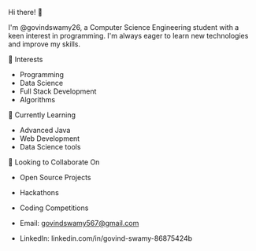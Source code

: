  Hi there! 👋

I'm @govindswamy26, a Computer Science Engineering student with a keen interest in programming. I'm always eager to learn new technologies and improve my skills.

 👀 Interests

- Programming
- Data Science
- Full Stack Development
- Algorithms

🌱 Currently Learning

- Advanced Java
- Web Development
- Data Science tools

 💞️ Looking to Collaborate On

- Open Source Projects
- Hackathons
- Coding Competitions

- Email: govindswamy567@gmail.com
- LinkedIn: linkedin.com/in/govind-swamy-86875424b


